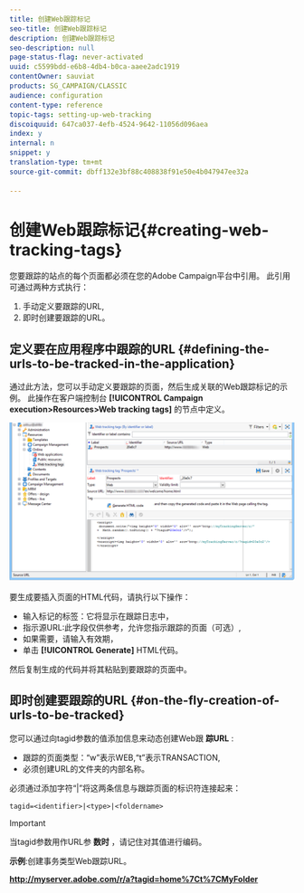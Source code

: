 ```yaml
---
title: 创建Web跟踪标记
seo-title: 创建Web跟踪标记
description: 创建Web跟踪标记
seo-description: null
page-status-flag: never-activated
uuid: c5599bdd-e6b8-4db4-b0ca-aaee2adc1919
contentOwner: sauviat
products: SG_CAMPAIGN/CLASSIC
audience: configuration
content-type: reference
topic-tags: setting-up-web-tracking
discoiquuid: 647ca037-4efb-4524-9642-11056d096aea
index: y
internal: n
snippet: y
translation-type: tm+mt
source-git-commit: dbff132e3bf88c408838f91e50e4b047947ee32a

---
```



# 创建Web跟踪标记{#creating-web-tracking-tags}

您要跟踪的站点的每个页面都必须在您的Adobe Campaign平台中引用。 此引用可通过两种方式执行：

1. 手动定义要跟踪的URL,
1. 即时创建要跟踪的URL。

## 定义要在应用程序中跟踪的URL {#defining-the-urls-to-be-tracked-in-the-application}

通过此方法，您可以手动定义要跟踪的页面，然后生成关联的Web跟踪标记的示例。 此操作在客户端控制台 **[!UICONTROL Campaign execution>Resources>Web tracking tags]** 的节点中定义。

![](assets/d_ncs_integration_webtracking_screen.png)

要生成要插入页面的HTML代码，请执行以下操作：

* 输入标记的标签：它将显示在跟踪日志中，
* 指示源URL:此字段仅供参考，允许您指示跟踪的页面（可选）,
* 如果需要，请输入有效期，
* 单击 **[!UICONTROL Generate]** HTML代码。

然后复制生成的代码并将其粘贴到要跟踪的页面中。

## 即时创建要跟踪的URL {#on-the-fly-creation-of-urls-to-be-tracked}

您可以通过向tagid参数的值添加信息来动态创建Web跟 **踪URL** :

* 跟踪的页面类型：“w”表示WEB,“t”表示TRANSACTION,
* 必须创建URL的文件夹的内部名称。

必须通过添加字符“|”将这两条信息与跟踪页面的标识符连接起来：

```
tagid=<identifier>|<type>|<foldername>
```

>[!IMPORTANT]
>
>当tagid参数用作URL参 **数时** ，请记住对其值进行编码。

**示例**:创建事务类型Web跟踪URL。

**http://myserver.adobe.com/r/a?tagid=home%7Ct%7CMyFolder**
